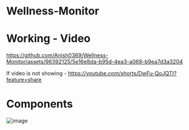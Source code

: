 # Wellness-Monitor



# Working - Video

https://github.com/Anish0369/Wellness-Monitor/assets/96392125/5e16e8da-b95d-4ea3-a068-b9ea7d3a3204

If video is not showing - https://youtube.com/shorts/DwFu-QoJQTI?feature=share
# Components
![image](https://github.com/Anish0369/Wellness-Monitor/assets/96392125/946c5348-2aa7-488e-98fc-b88f35c6d110)






